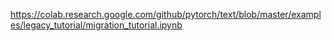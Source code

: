 https://colab.research.google.com/github/pytorch/text/blob/master/examples/legacy_tutorial/migration_tutorial.ipynb
